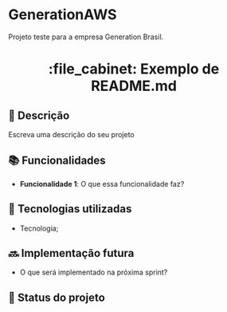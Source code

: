 # GenerationAWS
Projeto teste para a empresa Generation Brasil.
<h1 align="center">:file_cabinet: Exemplo de README.md</h1>

## :memo: Descrição
Escreva uma descrição do seu projeto

## :books: Funcionalidades
* <b>Funcionalidade 1</b>: O que essa funcionalidade faz?

## :wrench: Tecnologias utilizadas
* Tecnologia;

## :soon: Implementação futura
* O que será implementado na próxima sprint?


## :dart: Status do projeto

